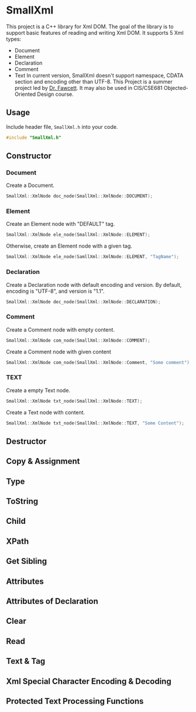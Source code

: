 # SmallXml

This project is a C++ library for Xml DOM. The goal of the library is to support basic features of reading and writing Xml DOM.
It supports 5 Xml types:
+ Document
+ Element
+ Declaration
+ Comment
+ Text
In current version, SmallXml doesn't support namespace, CDATA section and encoding other than UTF-8.
This Project is a summer project led by [Dr. Fawcett](http://www.lcs.syr.edu/faculty/fawcett/handouts/webpages/FawcettHome.htm). It may also be used in CIS/CSE681 Objected-Oriented Design course.
## Usage
Include header file, `SmallXml.h` into your code.

``` cpp
#include "SmallXml.h"
```

## Constructor

### Document
Create a Document.

``` cpp
SmallXml::XmlNode doc_node(SmallXml::XmlNode::DOCUMENT);
```

### Element
Create an Element node with "DEFAULT" tag.

``` cpp
SmallXml::XmlNode ele_node(SmallXml::XmlNode::ELEMENT);
```
Otherwise, create an Element node with a given tag.

``` cpp
SmallXml::XmlNode ele_node(SamllXml::XmlNode::ELEMENT, "TagName");
```

### Declaration
Create a Declaration node with default encoding and version.
By default, encoding is "UTF-8", and version is "1.1".

``` cpp
SmallXml::XmlNode dec_node(SmallXml::XmlNode::DECLARATION);
```

### Comment
Create a Comment node with empty content.

``` cpp
SmallXml::XmlNode com_node(SmallXml::XmlNode::COMMENT);
```

Create a Comment node with given content

``` cpp
SmallXml::XmlNode com_node(SmallXml::XmlNode::Comment, "Some comment");
```

### TEXT
Create a empty Text node.

```cpp
SmallXml::XmlNode txt_node(SmallXml::XmlNode::TEXT);
```

Create a Text node with content.

```cpp
SmallXml::XmlNode txt_node(SmallXml::XmlNode::TEXT, "Some Content");
```

## Destructor

## Copy & Assignment

## Type

## ToString

## Child

## XPath

## Get Sibling

## Attributes

## Attributes of Declaration

## Clear

## Read

## Text & Tag

## Xml Special Character Encoding & Decoding

## Protected Text Processing Functions

